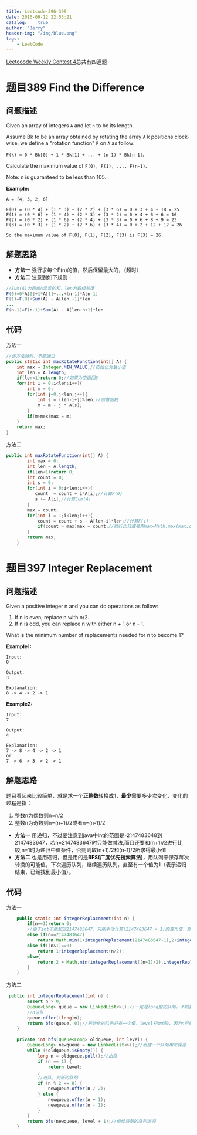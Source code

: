 ```yaml
---
title: Leetcode-396-399
date: 2016-09-12 22:53:21
catalog:    true
author: "Jerry"
header-img: "/img/blue.png"
tags: 
    - LeetCode
---
```


[Leetcoode  Weekly Contest 4](https://leetcode.com/contest/detail/4)总共有四道题

# 题目389 Find the Difference
## 问题描述

Given an array of integers `A` and let `n` to be its length.

Assume Bk to be an array obtained by rotating the array `A` k positions clock-wise, we define a "rotation function" `F` on `A` as follow:

`F(k) = 0 * Bk[0] + 1 * Bk[1] + ... + (n-1) * Bk[n-1]`.

Calculate the maximum value of `F(0), F(1), ..., F(n-1)`.

Note:
n is guaranteed to be less than 105.

**Example:**

```
A = [4, 3, 2, 6]

F(0) = (0 * 4) + (1 * 3) + (2 * 2) + (3 * 6) = 0 + 3 + 4 + 18 = 25
F(1) = (0 * 6) + (1 * 4) + (2 * 3) + (3 * 2) = 0 + 4 + 6 + 6 = 16
F(2) = (0 * 2) + (1 * 6) + (2 * 4) + (3 * 3) = 0 + 6 + 8 + 9 = 23
F(3) = (0 * 3) + (1 * 2) + (2 * 6) + (3 * 4) = 0 + 2 + 12 + 12 = 26

So the maximum value of F(0), F(1), F(2), F(3) is F(3) = 26.
```

## 解题思路


* **方法一**  强行求每个F(n)的值，然后保留最大的，（超时）
* **方法二**  注意到如下规则：

```java
//Sum(A)为数组A元素的和，len为数组长度
F(0)=0*A[0]+1*A[1]+...+(n-1)*A[n-1]
F(1)=F(0)+Sum(A) - A[len -1]*len
...
F(n-1)=F(n-1)+Sum(A) - A[len-n+1]*len
```

## 代码

方法一

```java
//该方法超时，不能通过
public static int maxRotateFunction(int[] A) {
    int max = Integer.MIN_VALUE;//初始化为最小值
    int len = A.length;
    if(len<1)return 0;//如果为空返回0
    for(int i = 0;i<len;i++){
        int m = 0;
        for(int j=0;j<len;j++){
            int s = (len-i+j)%len;//倒置函数
            m = m + j * A[s];
        }
        if(m>max)max = m;
    }
    return max; 
}
```

方法二

```java
public int maxRotateFunction(int[] A) {
        int max = 0;
        int len = A.length;
        if(len<1)return 0;
        int count = 0;
        int s = 0;
        for(int i = 0;i<len;i++){
           count  = count + i*A[i];//计算F(0)
           s += A[i];//计算Sum(A)
        }
        max = count;
        for(int i = 1;i<len;i++){
            count = count + s - A[len-i]*len;//计算F(i)
            if(count > max)max = count;//就行比较或者用max=Math.max(max,count);
        }
        return max;
    }
```


# 题目397 Integer Replacement
## 问题描述

Given a positive integer n and you can do operations as follow:

1. If n is even, replace n with n/2.
2. If n is odd, you can replace n with either n + 1 or n - 1.

What is the minimum number of replacements needed for n to become 1?

**Example1:**

```
Input:
8

Output:
3

Explanation:
8 -> 4 -> 2 -> 1
```

**Example2:**

```
Input:
7

Output:
4

Explanation:
7 -> 8 -> 4 -> 2 -> 1
or
7 -> 6 -> 3 -> 2 -> 1
```
## 解题思路

题目看起来比较简单，就是求一个**正整数**转换成1，**最少**需要多少次变化，变化的过程是指：

1. 整数n为偶数则n=n/2
2. 整数n为奇数则n=(n+1)/2或者n=(n-1)/2

* **方法一**  用递归，不过要注意到java中int的范围是-2147483648到2147483647，若n=2147483647时只能做减法,而且还要和(n+1)/2进行比较;n=1时为递归中值条件，否则则取(n+1)/2和(n-1)/2所求得最小值
* **方法二**  也是用递归，但是用的是**BFS(广度优先搜索算法)**，用队列来保存每次转换的可能值，下次遍历队列，继续遍历队列，直至有一个值为1（表示递归结束，已经找到最小值）。

## 代码

方法一

```java
    public static int integerReplacement(int n) {
        if(n==1)return 0;
        //由于int不能超过2147483647，只能手动计算(2147483647 + 1)的变化值，然后进行比较取最小值
        else if(n==2147483647)
            return Math.min(1+integerReplacement(2147483647-1),2+integerReplacement((2147483646/2) + 1));
        else if((n&1)==0)
            return 1+integerReplacement(n/2);
        else{
            return 2 + Math.min(integerReplacement((n+1)/2),integerReplacement(n/2));
        }
    }
```

方法二

```java
 public int integerReplacement(int n) {
        assert n > 0;
        Queue<Long> queue = new LinkedList<>();//一定是long型的队列，不然要分类讨论
        //n进队
        queue.offer((long)n);
        return bfs(queue, 0);//初始化的队列只有一个值，level初始值0，因为n可能为1.
    }
    
    private int bfs(Queue<Long> oldqueue, int level) {
        Queue<Long> newqueue = new LinkedList<>();//新建一个队列用来保存
        while (!oldqueue.isEmpty()) {
            long n = oldqueue.poll();//出队
            if (n == 1) {
                return level;
            }
            //进队，到新的队列
            if (n % 2 == 0) {
                newqueue.offer(n / 2);
            } else {
                newqueue.offer(n + 1);
                newqueue.offer(n - 1);
            }
        }
        return bfs(newqueue, level + 1);//继续将新的队列递归
    }
```

